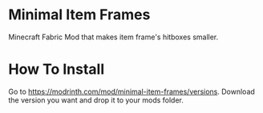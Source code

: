 # Minimal Item Frames
Minecraft Fabric Mod that makes item frame's hitboxes smaller.
# How To Install

Go to https://modrinth.com/mod/minimal-item-frames/versions.
Download the version you want and drop it to your mods folder.
